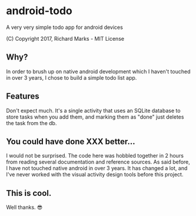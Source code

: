 # android-todo
A very very simple todo app for android devices

(C) Copyright 2017, Richard Marks - MIT License

## Why?

In order to brush up on native android development which I haven't touched in over 3 years, I chose to build a simple todo list app.

## Features

Don't expect much. It's a single activity that uses an SQLite database to store tasks when you add them, and marking them as "done" just deletes the task from the db.

## You could have done XXX better...

I would not be surprised. The code here was hobbled together in 2 hours from reading several documentation and reference sources.
As said before, I have not touched native android in over 3 years. It has changed a lot, and I've never worked with the visual activity design tools before this project.

## This is cool.

Well thanks. 😎
